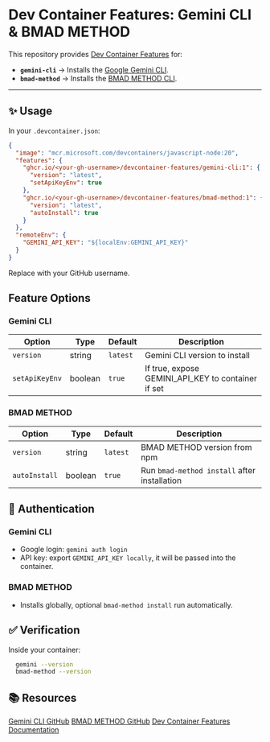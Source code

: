 # Dev Container Features: Gemini CLI & BMAD METHOD

This repository provides [Dev Container Features](https://containers.dev/features) for:

- **`gemini-cli`** → Installs the [Google Gemini CLI](https://github.com/google-gemini/gemini-cli).  
- **`bmad-method`** → Installs the [BMAD METHOD CLI](https://github.com/bmad-code-org/BMAD-METHOD).

---

## ✨ Usage

In your `.devcontainer.json`:

```json
{
  "image": "mcr.microsoft.com/devcontainers/javascript-node:20",
  "features": {
    "ghcr.io/<your-gh-username>/devcontainer-features/gemini-cli:1": {
      "version": "latest",
      "setApiKeyEnv": true
    },
    "ghcr.io/<your-gh-username>/devcontainer-features/bmad-method:1": {
      "version": "latest",
      "autoInstall": true
    }
  },
  "remoteEnv": {
    "GEMINI_API_KEY": "${localEnv:GEMINI_API_KEY}"
  }
}
```
Replace <your-gh-username> with your GitHub username.

## Feature Options

### Gemini CLI
| Option         | Type    | Default  | Description                                          |
| -------------- | ------- | -------- | ---------------------------------------------------- |
| `version`      | string  | `latest` | Gemini CLI version to install                        |
| `setApiKeyEnv` | boolean | `true`   | If true, expose GEMINI\_API\_KEY to container if set |

### BMAD METHOD
| Option        | Type    | Default  | Description                                  |
| ------------- | ------- | -------- | -------------------------------------------- |
| `version`     | string  | `latest` | BMAD METHOD version from npm                 |
| `autoInstall` | boolean | `true`   | Run `bmad-method install` after installation |

## 🔑 Authentication
### Gemini CLI
- Google login: `gemini auth login`
- API key: export `GEMINI_API_KEY locally`, it will be passed into the container.
### BMAD METHOD
- Installs globally, optional `bmad-method install` run automatically.

## ✅ Verification
Inside your container:
```bash
  gemini --version
  bmad-method --version
```
## 📚 Resources
[Gemini CLI GitHub](https://github.com/google-gemini/gemini-cli)
[BMAD METHOD GitHub](https://github.com/bmad-code-org/BMAD-METHOD?utm_source=chatgpt.com)
[Dev Container Features Documentation](https://containers.dev/features)



